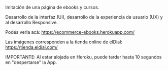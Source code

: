 Imitación de una página de ebooks y cursos.

Desarrollo de la interfaz (UI), desarrollo de la experiencia de usuario (UX) y al desarrollo Responsive.

Podés verla acá: https://ecommerce-ebooks.herokuapp.com/

Las imágenes corresponden a la tienda online de elDial: https://tienda.eldial.com/ 

IMPORTANTE: Al estar alojada en Heroku, puede tardar hasta 10 segundos en "despertarse" la App.
